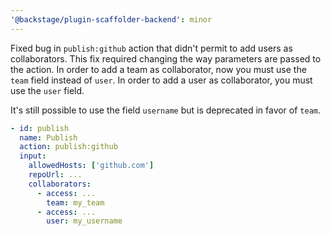 ```yaml
---
'@backstage/plugin-scaffolder-backend': minor
---
```


Fixed bug in `publish:github` action that didn't permit to add users as collaborators.
This fix required changing the way parameters are passed to the action.
In order to add a team as collaborator, now you must use the `team` field instead of `user`.
In order to add a user as collaborator, you must use the `user` field.

It's still possible to use the field `username` but is deprecated in favor of `team`.

```yaml
- id: publish
  name: Publish
  action: publish:github
  input:
    allowedHosts: ['github.com']
    repoUrl: ...
    collaborators:
      - access: ...
        team: my_team
      - access: ...
        user: my_username
```
